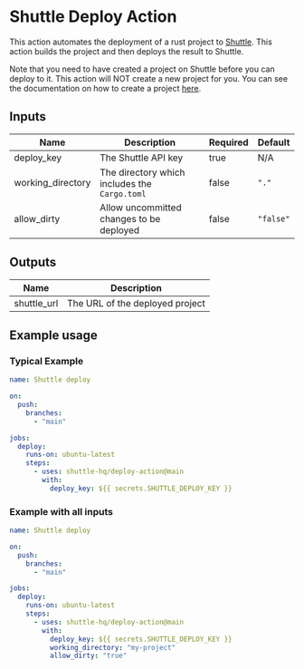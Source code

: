 # Shuttle Deploy Action

This action automates the deployment of a rust project to [Shuttle](https://www.shuttle.rs/). This action builds the project and then deploys the result to Shuttle.

Note that you need to have created a project on Shuttle before you can deploy to it. This action will NOT create a new project for you.
You can see the documentation on how to create a project [here](https://docs.shuttle.rs/introduction/quick-start).

## Inputs

| Name | Description | Required | Default |
| --- | --- | --- | --- |
| deploy_key | The Shuttle API key | true | N/A |
| working_directory | The directory which includes the `Cargo.toml` | false | `"."` |
| allow_dirty | Allow uncommitted changes to be deployed | false | `"false"` |

## Outputs

| Name | Description |
| --- | --- |
| shuttle_url | The URL of the deployed project |

## Example usage

### Typical Example

```yaml
name: Shuttle deploy

on:
  push:
    branches:
      - "main"

jobs:
  deploy:
    runs-on: ubuntu-latest
    steps:
      - uses: shuttle-hq/deploy-action@main
        with:
          deploy_key: ${{ secrets.SHUTTLE_DEPLOY_KEY }}
```

### Example with all inputs

```yaml
name: Shuttle deploy

on:
  push:
    branches:
      - "main"

jobs:
  deploy:
    runs-on: ubuntu-latest
    steps:
      - uses: shuttle-hq/deploy-action@main
        with:
          deploy_key: ${{ secrets.SHUTTLE_DEPLOY_KEY }}
          working_directory: "my-project"
          allow_dirty: "true"
```
